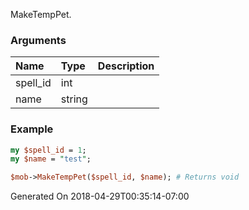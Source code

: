 MakeTempPet.
### Arguments
**Name**|**Type**|**Description**
:---|:---|:---
spell_id|int|
name|string|

### Example

```perl
my $spell_id = 1;
my $name = "test";

$mob->MakeTempPet($spell_id, $name); # Returns void
```


Generated On 2018-04-29T00:35:14-07:00